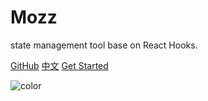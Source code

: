 # Mozz

state management tool base on React Hooks.

[GitHub](https://github.com/yangbo5207/moz)
[中文](/zh-cn/)
[Get Started](/get-started)

![color](#f0f0f0)
